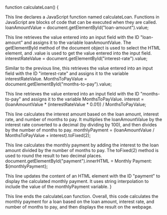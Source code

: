 function calculateLoan() {

This line declares a JavaScript function named calculateLoan. Functions in JavaScript are blocks of code that can be executed when they are called.
loanAmountValue = document.getElementById("loan-amount").value;

This line retrieves the value entered into an input field with the ID "loan-amount" and assigns it to the variable loanAmountValue. The getElementById method of the document object is used to select the HTML element, and .value is used to get the value entered into the input field.
interestRateValue = document.getElementById("interest-rate").value;

Similar to the previous line, this retrieves the value entered into an input field with the ID "interest-rate" and assigns it to the variable interestRateValue.
MonthsToPayValue = document.getElementById("months-to-pay").value;

This line retrieves the value entered into an input field with the ID "months-to-pay" and assigns it to the variable MonthsToPayValue.
interest = (loanAmountValue * (interestRateValue * 0.01)) / MonthsToPayValue;

This line calculates the interest amount based on the loan amount, interest rate, and number of months to pay. It multiplies the loanAmountValue by the interest rate converted to a decimal (by dividing by 100), and then divides by the number of months to pay.
monthlyPayment = (loanAmountValue / MonthsToPayValue + interest).toFixed(2);

This line calculates the monthly payment by adding the interest to the loan amount divided by the number of months to pay. The toFixed(2) method is used to round the result to two decimal places.
document.getElementById("payment").innerHTML = Monthly Payment: ${monthlyPayment};

This line updates the content of an HTML element with the ID "payment" to display the calculated monthly payment. It uses string interpolation to include the value of the monthlyPayment variable.
}

This line ends the calculateLoan function.
Overall, this code calculates the monthly payment for a loan based on the loan amount, interest rate, and number of months to pay, and then displays the result on the webpage.





